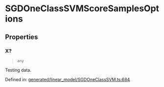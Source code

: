 # SGDOneClassSVMScoreSamplesOptions

## Properties

### X?

> `any`

Testing data.

Defined in:  [generated/linear\_model/SGDOneClassSVM.ts:684](https://github.com/transitive-bullshit/scikit-learn-ts/blob/122b3c0/packages/sklearn/src/generated/linear_model/SGDOneClassSVM.ts#L684)
